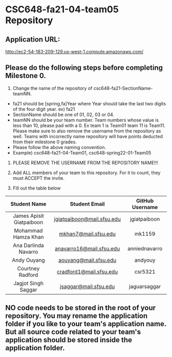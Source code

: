 # CSC648-fa21-04-team05 Repository

## Application URL: 
http://ec2-54-183-209-129.us-west-1.compute.amazonaws.com/


## Please do the following steps before completing Milestone 0.
1. Change the name of the repository of csc648-fa21-SectionName-teamNN. 
 - fa21 should be [spring,fa]Year where Year should take the last two digits of the four digit year. ex) fa21
 - SectionName should be one of 01, 02, 03 or 04. 
 - teamNN should be your team number. Team numbers whose value is less than 10, please pad with a 0. Ex team 1 is Team01 team 11 is Team11. Please make sure to also remove the username from the repository as well. Teams with incorrectly name repository will have points deducted from their milestone 0 grades.
 - Please follow the above naming convention.
 - Example) csc648-fa21-04-Team01,   csc648-spring22-01-Team05

1. PLEASE REMOVE THE USERNAME FROM THE REPOSITORY NAME!!!

2. Add ALL members of your team to this repository. For it to count, they must ACCEPT the invite.

3. Fill out the table below


| Student Name | Student Email | GitHub Username |
|    :---:     |     :---:     |     :---:       |
| James Apisit Giatpaiboon      | jgiatpaiboon@mail.sfsu.edu              |   jgiatpaiboon              |
| Mohammad Hamza Khan      |        mkhan7@mail.sfsu.edu       |   mk1159   |
| Ana Darlinda Navarro      |    anavarro16@mail.sfsu.edu           |   anniednavarro              |
| Andy Ouyang      |    aouyang@mail.sfsu.edu       |        andyouy         |
| Courtney Radford      |  cradford1@mail.sfsu.edu  |     csr5321      |
| Jagjot Singh Saggar      | jsaggar@mail.sfsu.edu        |  jaguarsaggar               | 

## NO code needs to be stored in the root of your repository. You may rename the application folder if you like to your team's application name. But all source code related to your team's application should be stored inside the application folder.
